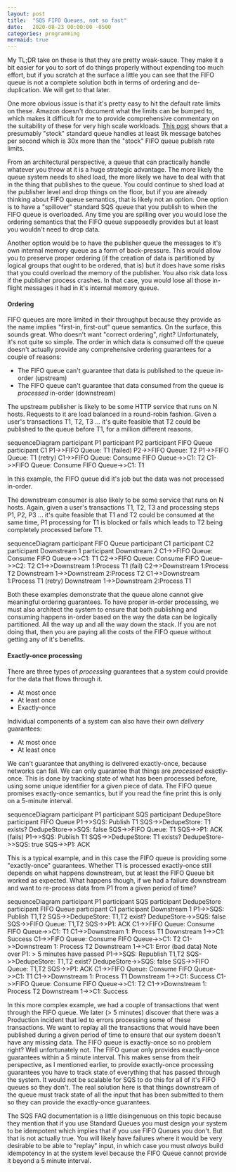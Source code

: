 ```yaml
---
layout: post
title:  "SQS FIFO Queues, not so fast"
date:   2020-08-23 00:00:00 -0500
categories: programming
mermaid: true
---
```


My TL;DR take on these is that they are pretty weak-sauce. They make it a bit easier for you to sort of do things properly without expending too much effort, but if you scratch at the surface a little you can see that the FIFO queue is not a complete solution both in terms of ordering and de-duplication. We will get to that later.

One more obvious issue is that it's pretty easy to hit the default rate limits on these. Amazon doesn't document what the limits can be bumped to, which makes it difficult for me to provide comprehensive commentary on the suitability of these for very high scale workloads. [This post](https://softwaremill.com/amazon-sqs-performance-latency/) shows that a presumably "stock" standard queue handles at least 9k message batches per second which is 30x more than the "stock" FIFO queue publish rate limits.

From an architectural perspective, a queue that can practically handle whatever you throw at it is a huge strategic advantage. The more likely the queue system needs to shed load, the more likely we have to deal with that in the thing that publishes to the queue. You could continue to shed load at the publisher level and drop things on the floor, but if you are already thinking about FIFO queue semantics, that is likely not an option. One option is to have a "spillover" standard SQS queue that you publish to when the FIFO queue is overloaded. Any time you are spilling over you would lose the ordering semantics that the FIFO queue supposedly provides but at least you wouldn't need to drop data.

Another option would be to have the publisher queue the messages to it's own internal memory queue as a form of back-pressure. This would allow you to preserve proper ordering (if the creation of data is partitioned by logical groups that ought to be ordered, that is) but it does have some risks that you could overload the memory of the publisher. You also risk data loss if the publisher process crashes. In that case, you would lose all those in-flight messages it had in it's internal memory queue.

#### Ordering

FIFO queues are more limited in their throughput because they provide as the name implies "first-in, first-out" queue semantics. On the surface, this sounds great. Who doesn't want "correct ordering", right? Unfortunately, it's not quite so simple. The order in which data is consumed off the queue doesn't actually provide any comprehensive ordering guarantees for a couple of reasons:

- The FIFO queue can't guarantee that data is published to the queue in-order (upstream)
- The FIFO queue can't guarantee that data consumed from the queue is *processed* in-order (downstream)

The upstream publisher is likely to be some HTTP service that runs on N hosts. Requests to it are load balanced in a round-robin fashion. Given a user's transactions T1, T2, T3 ... it's quite feasible that T2 could be published to the queue before T1, for a million different reasons.

<div class="mermaid">
sequenceDiagram
    participant P1
    participant P2
    participant FIFO Queue
    participant C1
    P1->>FIFO Queue: T1 (failed)
    P2->>FIFO Queue: T2
    P1->>FIFO Queue: T1 (retry)
    C1->>FIFO Queue: Consume
    FIFO Queue->>C1: T2
    C1->>FIFO Queue: Consume
    FIFO Queue->>C1: T1
</div>

In this example, the FIFO queue did it's job but the data was not processed in-order.

The downstream consumer is also likely to be some service that runs on N hosts. Again, given a user's transactions T1, T2, T3 and processing steps P1, P2, P3 ... it's quite feasible that T1 and T2 could be consumed at the same time, P1 processing for T1 is blocked or fails which leads to T2 being completely processed before T1.

<div class="mermaid">
sequenceDiagram
    participant FIFO Queue
    participant C1
    participant C2
    participant Downstream 1
    participant Downstream 2
    C1->>FIFO Queue: Consume
    FIFO Queue->>C1: T1
    C2->>FIFO Queue: Consume
    FIFO Queue->>C2: T2
    C1->>Downstream 1:Process T1 (fail)
    C2->>Downstream 1:Process T2
    Downstream 1->>Downstream 2:Process T2
    C1->>Downstream 1:Process T1 (retry)
    Downstream 1->>Downstream 2:Process T1
</div>

Both these examples demonstrate that the queue alone cannot give meaningful ordering guarantees. To have proper in-order processing, we must also architect the system to ensure that both publishing and consuming happens in-order based on the way the data can be logically partitioned. All the way up and all the way down the stack. If you are not doing that, then you are paying all the costs of the FIFO queue without getting any of it's benefits.

#### Exactly-once processing

There are three types of *processing* guarantees that a system could provide for the data that flows through it.

- At most once
- At least once
- Exactly-once

Individual components of a system can also have their own *delivery* guarantees:

- At most once
- At least once

We can't guarantee that anything is delivered exactly-once, because networks can fail. We can only guarantee that things are *processed* exactly-once. This is done by tracking state of what has been processed before, using some unique identifier for a given piece of data. The FIFO queue promises exactly-once semantics, but if you read the fine print this is only on a 5-minute interval.

<div class="mermaid">
sequenceDiagram
    participant P1
    participant SQS
    participant DedupeStore
    participant FIFO Queue
    P1->>SQS: Publish T1
    SQS->>DedupeStore: T1 exists?
    DedupeStore->>SQS: false
    SQS->>FIFO Queue: T1
    SQS->>P1: ACK (fails)
    P1->>SQS: Publish T1
    SQS->>DedupeStore: T1 exists?
    DedupeStore->>SQS: true
    SQS->>P1: ACK
</div>

This is a typical example, and in this case the FIFO queue is providing some "exactly-once" guarantees. Whether T1 is processed exactly-once still depends on what happens downstream, but at least the FIFO Queue bit worked as expected. What happens though, if we had a failure downstream and want to re-process data from P1 from a given period of time?

<div class="mermaid">
sequenceDiagram
    participant P1
    participant SQS
    participant DedupeStore
    participant FIFO Queue
    participant C1
    participant Downstream 1
    P1->>SQS: Publish T1,T2
    SQS->>DedupeStore: T1,T2 exist?
    DedupeStore->>SQS: false
    SQS->>FIFO Queue: T1,T2
    SQS->>P1: ACK
    C1->>FIFO Queue: Consume
    FIFO Queue->>C1: T1
    C1->>Downstream 1: Process T1
    Downstream 1->>C1: Success
    C1->>FIFO Queue: Consume
    FIFO Queue->>C1: T2
    C1->>Downstream 1: Process T2
    Downstream 1->>C1: Error (bad data)
    Note over P1: > 5 minutes have passed
    P1->>SQS: Republish T1,T2
    SQS->>DedupeStore: T1,T2 exist?
    DedupeStore->>SQS: false
    SQS->>FIFO Queue: T1,T2
    SQS->>P1: ACK
    C1->>FIFO Queue: Consume
    FIFO Queue->>C1: T1
    C1->>Downstream 1: Process T1
    Downstream 1->>C1: Success
    C1->>FIFO Queue: Consume
    FIFO Queue->>C1: T2
    C1->>Downstream 1: Process T2
    Downstream 1->>C1: Success
</div>

In this more complex example, we had a couple of transactions that went through the FIFO queue. We later (> 5 minutes) discover that there was a Production incident that led to errors processing some of these transactions. We want to replay all the transactions that would have been published during a given period of time to ensure that our system doesn't have any missing data. The FIFO queue is exactly-once so no problem right? Well unfortunately not. The FIFO queue only provides exactly-once guarantees within a 5 minute interval. This makes sense from their perspective, as I mentioned earlier, to provide exactly-once processing guarantees you have to track state of everything that has passed through the system. It would not be scalable for SQS to do this for all of it's FIFO queues so they don't. The real solution here is that things downstream of the queue must track state of all the input that has been submitted to them so they can provide the exactly-once guarantees.

The SQS FAQ documentation is a little disingenuous on this topic because they mention that if you use Standard Queues you must design your system to be idempotent which implies that if you use FIFO Queues you don't. But that is not actually true. You will likely have failures where it would be very desirable to be able to "replay" input, in which case you must *always* build idempotency in at the system level because the FIFO Queue cannot provide it beyond a 5 minute interval.
